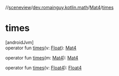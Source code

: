 //[sceneview](../../../index.md)/[dev.romainguy.kotlin.math](../index.md)/[Mat4](index.md)/[times](times.md)

# times

[androidJvm]\
operator fun [times](times.md)(v: [Float](https://kotlinlang.org/api/latest/jvm/stdlib/kotlin/-float/index.html)): [Mat4](index.md)

operator fun [times](times.md)(m: [Mat4](index.md)): [Mat4](index.md)

operator fun [times](times.md)(v: [Float4](../-float4/index.md)): [Float4](../-float4/index.md)
